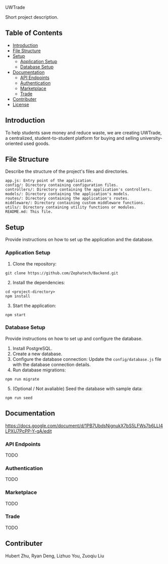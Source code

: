 UWTrade

Short project description.

## Table of Contents

- [Introduction](#introduction)
- [File Structure](#file-structure)
- [Setup](#setup)
  - [Application Setup](#application-setup)
  - [Database Setup](#database-setup)
- [Documentation](#documentation)
  - [API Endpoints](#api-endpoints)
  - [Authentication](#authentication)
  - [Marketplace](#marketplace)
  - [Trade](#trade)
- [Contributer](#contributer)
- [License](#license)

## Introduction

To help students save money and reduce waste, we are creating UWTrade, a centralized, student-to-student platform for buying and selling university-oriented used goods. 

## File Structure

Describe the structure of the project's files and directories.

```
app.js: Entry point of the application.
config/: Directory containing configuration files.
controllers/: Directory containing the application's controllers.
models/: Directory containing the application's models.
routes/: Directory containing the application's routes.
middleware/: Directory containing custom middleware functions.
utils/: Directory containing utility functions or modules.
README.md: This file.
```

## Setup

Provide instructions on how to set up the application and the database.

### Application Setup

1. Clone the repository:
```
git clone https://github.com/Zephatech/Backend.git
```
2. Install the dependencies:
```
cd <project-directory>
npm install
```
3. Start the application:
```
npm start
```

### Database Setup

Provide instructions on how to set up and configure the database.

1. Install PostgreSQL.
2. Create a new database.
3. Configure the database connection:
Update the `config/database.js` file with the database connection details.
4. Run database migrations:
```
npm run migrate
```
5. (Optional / Not avaliable) Seed the database with sample data:
```
npm run seed
```

## Documentation

https://docs.google.com/document/d/1PB7UbdsNjgnukX7bS5LFWs7b6LLI4LPXU7PcPP-Y-gA/edit

### API Endpoints

TODO

### Authentication

TODO

### Marketplace

TODO

### Trade

TODO

## Contributer
Hubert Zhu,
Ryan Deng,
Lizhuo You,
Zuoqiu Liu
